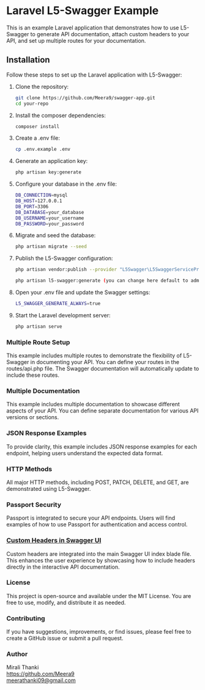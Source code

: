 # Laravel L5-Swagger Example

This is an example Laravel application that demonstrates how to use L5-Swagger to generate API documentation, attach custom headers to your API, and set up multiple routes for your documentation.

## Installation

Follow these steps to set up the Laravel application with L5-Swagger:

1. Clone the repository:
   ```bash
   git clone https://github.com/Meera9/swagger-app.git
   cd your-repo

2. Install the composer dependencies:
   ```bash
   composer install

3. Create a .env file:
   ```bash   
   cp .env.example .env

4. Generate an application key:
   ```bash
   php artisan key:generate


5. Configure your database in the .env file:
   ```bash
   DB_CONNECTION=mysql
   DB_HOST=127.0.0.1
   DB_PORT=3306
   DB_DATABASE=your_database
   DB_USERNAME=your_username
   DB_PASSWORD=your_password


6. Migrate and seed the database:
   ```bash
   php artisan migrate --seed

7. Publish the L5-Swagger configuration:
   ```bash
   php artisan vendor:publish --provider "L5Swagger\L5SwaggerServiceProvider"

   php artisan l5-swagger:generate (you can change here default to admin ---> config/l5-swagger.php file)

8. Open your .env file and update the Swagger settings:
   ```bash
   L5_SWAGGER_GENERATE_ALWAYS=true

9. Start the Laravel development server:
   ```bash
   php artisan serve

### Multiple Route Setup
This example includes multiple routes to demonstrate the flexibility of L5-Swagger in documenting your API. You can define your routes in the routes/api.php file. The Swagger documentation will automatically update to include these routes.

### Multiple Documentation
This example includes multiple documentation to showcase different aspects of your API. You can define separate documentation for various API versions or sections.

### JSON Response Examples
To provide clarity, this example includes JSON response examples for each endpoint, helping users understand the expected data format.

### HTTP Methods
All major HTTP methods, including POST, PATCH, DELETE, and GET, are demonstrated using L5-Swagger.

### Passport Security
Passport is integrated to secure your API endpoints. Users will find examples of how to use Passport for authentication and access control.

### <a href="https://github.com/Meera9/swagger-app/commit/f6e7fd820deb5d3cdeb52916b30e76a8884a2199">Custom Headers in Swagger UI</a>
Custom headers are integrated into the main Swagger UI index blade file. This enhances the user experience by showcasing how to include headers directly in the interactive API documentation.

### License
This project is open-source and available under the MIT License. You are free to use, modify, and distribute it as needed.

### Contributing
If you have suggestions, improvements, or find issues, please feel free to create a GitHub issue or submit a pull request.

### Author
Mirali Thanki <br/>
https://github.com/Meera9 <br/>
meerathanki09@gmail.com
